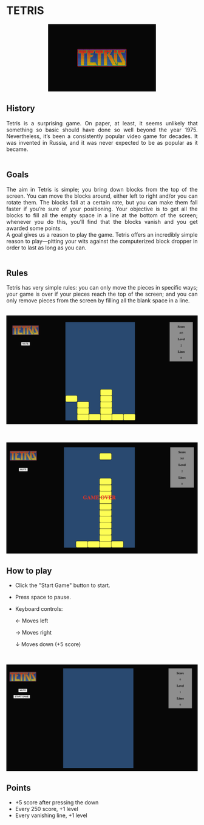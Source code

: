 # **TETRIS**

<div align="center">

![Tetris image](./assets/home-page.png)

</div>

## History

<div align="justify">
  Tetris is a surprising game. On paper, at least, it seems unlikely that   something so basic should have done so well beyond the year 1975.     Nevertheless, it’s been a consistently popular video game for decades.  It was invented in Russia, and it was never expected to be as popular    as it became.
</div>
<br>

## Goals

<div align="justify">
The aim in Tetris is simple; you bring down blocks from the top of the screen. You can move the blocks around, either left to right and/or you can rotate them. The blocks fall at a certain rate, but you can make them fall faster if you’re sure of your positioning. Your objective is to get all the blocks to fill all the empty space in a line at the bottom of the screen; whenever you do this, you’ll find that the blocks vanish and you get awarded some points.

<br>
A goal gives us a reason to play the game. Tetris offers an incredibly simple reason to play—pitting your wits against the computerized block dropper in order to last as long as you can.
</div>
<br>

## Rules

<div align="justify">
  Tetris has very simple rules: you can only move the pieces in specific ways; your game is over if your pieces reach the top of the screen; and you can only remove pieces from the screen by filling all the blank space in a line.
</div>

<br>

![Playing moment](./assets/playing-moment.png)

<br>

![Game over](./assets/game-over.png)

## How to play

- Click the "Start Game" button to start.
- Press space to pause.
- Keyboard controls:

  ← Moves left

  → Moves right

  ↓ Moves down (+5 score)

<br>

![Game over](./assets/start-game.png)

## Points

- +5 score after pressing the down
- Every 250 score, +1 level
- Every vanishing line, +1 level

<!-- # Milestone 1:

## display obstacle + obstacle can move left/righ

    [x] Create project structure (html, css, js)
    [x] Create repo + upload to GitHub

    [x] Class Game
        [x] start()
            x create an instance of the class Obstacles
            x draw it

    [x] Class Obstacle
        x position
        x size (w, h)
        x moveLeft()
        x moveRight()

        [x] Set Interval obstacle
            x add interval to obstacle that move downward every second

        [x] Move obstacle
            x event listener (key) + when obstacle presses, call move left/right

# Milestone 2:

    x stop first obstacle when reach to the bottom
    x add obstacles appearing in the UI
    x detect collision and redefine the position of obstacle
    x add a new obstacle when there is a collision
    x we detect if there's a collision in the starting line (Game Over)

    x Boundaries

# Milestone 3: make the game more interesting & fix bugs

    x create new obstacle in random position
    x Random positions
    x Clearing lines
    x Moving down objects after clearing
    - Change the obstacles shape

# Functionalities:

    - Shooting
    - Drop different things (prizes, different types of obstacles)
    x Count points
    x Improve game over
    x Levels
    - Multiple lives
    x Allow moving the player up and down
    - Random sizes for obstacles -->
